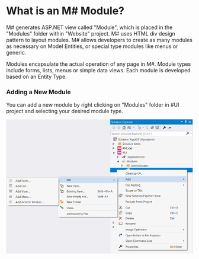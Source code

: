 # What is an M# Module?

M# generates ASP.NET view called "Module", which is placed in the "Modules" folder within "Website" project. M# uses HTML div design pattern to layout modules. M# allows developers to create as many modules as necessary on Model Entities, or special type modules like menus or generic.

Modules encapsulate the actual operation of any page in M#. Module types include forms, lists, menus or simple data views. Each module is developed based on an Entity Type.

### Adding a New Module

You can add a new module by right clicking on "Modules" folder in #UI project and selecting your desired module type.

!["Add Module"](ConceptsImages/AddModule.PNG "Add Module")
